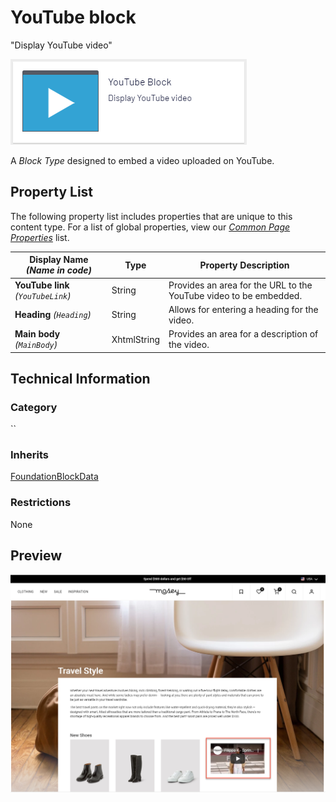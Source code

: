 # YouTube block
"Display YouTube video"

![YouTube Block](Screenshots/YouTube%20Block%20-%20icon.png)

A *Block Type* designed to embed a video uploaded on YouTube.

## Property List
The following property list includes properties that are unique to this content type. For a list of global properties, view our [*Common Page Properties*](./Common%20Page%20Properties.md) list.

Display Name *(Name in code)* | Type | Property Description
--------------|------|---------------
**YouTube link** *(`YouTubeLink`)* | String | Provides an area for the URL to the YouTube video to be embedded. 
**Heading** *(`Heading`)* | String | Allows for entering a heading for the video.
**Main body** *(`MainBody`)* | XhtmlString | Provides an area for a description of the video. 

## Technical Information

### Category
``

### Inherits
[FoundationBlockData](#)

### Restrictions
None

## Preview
![YouTube Block](Screenshots/YouTube%20Block%20-%20Preview.png)
